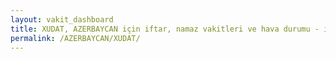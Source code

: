 ```yaml
---
layout: vakit_dashboard
title: XUDAT, AZERBAYCAN için iftar, namaz vakitleri ve hava durumu - ilçe/eyalet seç
permalink: /AZERBAYCAN/XUDAT/
---
```


<script type="text/javascript">
  var GLOBAL_COUNTRY = 'AZERBAYCAN';
  var GLOBAL_CITY = 'XUDAT';
  var GLOBAL_STATE = '';
  var lat = 72;
  var lon = 21;
</script>
